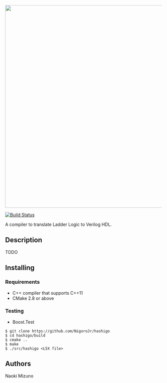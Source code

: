 <div align="center">
  <img width=650px src="https://raw.githubusercontent.com/NigoroJr/hashigo/master/misc/logo.png" />
</div>

[![Build Status](https://travis-ci.org/NigoroJr/hashigo.svg)](https://travis-ci.org/NigoroJr/hashigo)

A compiler to translate Ladder Logic to Verilog HDL.

## Description
TODO

## Installing
### Requirements
- C++ compiler that supports C++11
- CMake 2.8 or above

### Testing
- Boost.Test

```console
$ git clone https://github.com/NigoroJr/hashigo
$ cd hashigo/build
$ cmake ..
$ make
$ ./src/hashigo <L5X file>
```

## Authors
Naoki Mizuno
